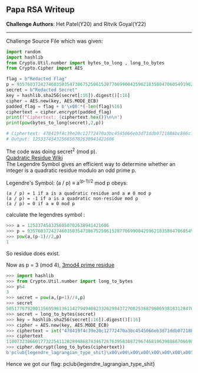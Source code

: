 ## Papa RSA Writeup

**Challenge Authors**: Het Patel(Y20) and Ritvik Goyal(Y22)

---

Challenge Source File which was given:
```python
import random
import hashlib
from Crypto.Util.number import bytes_to_long , long_to_bytes
from Crypto.Cipher import AES

flag = b"Redacted Flag"
p = 93576037242746035035473867525061528770699004259621835804706054919620431867384593570762571145024654596138800886191166013690519482839454556118280586882046257401523288037480820562710115034130518166976813626453105737758796190609809841257608490608130876515174748404405126112466055935640736486247486137965941288359
secret = b"Redacted Secret"
key = hashlib.sha256(secret[:16]).digest()[:16]
cipher = AES.new(key, AES.MODE_ECB)
padded_flag = flag + b'\x00'*(-len(flag)%16)
ciphertext = cipher.encrypt(padded_flag)
print(f"Ciphertext: {ciphertext.hex()}\n\n")
print(pow(bytes_to_long(secret),2,p))

# Ciphertext: 478419f4c39e20c12772470a3bc4545066eb3d71ddb0721886bc866c148680411a5767347c8ba81003ac52f8a873cff4
# Output: 1253374543256850702638941421606
```

The code was doing secret<sup>2</sup> (mod p).   
[Quadratic Residue Wiki](https://en.wikipedia.org/wiki/Quadratic_residue)    
The Legendre Symbol gives an efficient way to determine whether an integer is a quadratic residue modulo an odd prime p.

Legendre's Symbol: (a / p) ≡ a<sup>(p-1)/2</sup> mod p obeys:
```
(a / p) = 1 if a is a quadratic residue and a ≢ 0 mod p
(a / p) = -1 if a is a quadratic non-residue mod p
(a / p) = 0 if a ≡ 0 mod p
```
calculate the legendres symbol :
```python
>>> a = 1253374543256850702638941421606
>>> p = 93576037242746035035473867525061528770699004259621835804706054919620431867384593570762571145024654596138800886191166013690519482839454556118280586882046257401523288037480820562710115034130518166976813626453105737758796190609809841257608490608130876515174748404405126112466055935640736486247486137965941288359
>>> pow(a,(p-1)//2,p)
1
```
So residue does exist.

Now as p = 3 (mod 4),
[3mod4 prime residue](https://crypto.stackexchange.com/questions/20993/significance-of-3mod4-in-squares-and-square-roots-mod-n/20994#20994)

```python
>>> import hashlib
>>> from Crypto.Util.number import long_to_bytes
>>> p%4
3
>>> secret = pow(a,(p+1)//4,p)
>>> secret
58517767920011569596136114279494082332629843727082536879606938183128470918193793153713924217472098113969299754237756517438800352968598378883811243817411444538439814658571312062031228147793343107299110461467715057881690367873619551874256849134631253532237273072668197747356634822477079350257811205102008446671
>>> secret = long_to_bytes(secret)
>>> key = hashlib.sha256(secret[:16]).digest()[:16]
>>> cipher = AES.new(key, AES.MODE_ECB)
>>> ciphertext = int("478419f4c39e20c12772470a3bc4545066eb3d71ddb0721886bc866c148680411a5767347c8ba81003ac52f8a873cff4",16)
>>> ciphertext
11007323066017732254112028948687434672676395830872967468196398866706698928824955835858484870898504802569889319735284
>>> cipher.decrypt(long_to_bytes(ciphertext))
b'pclub{legendre_lagrangian_type_shit}\x00\x00\x00\x00\x00\x00\x00\x00\x00\x00\x00\x00'
```

Hence we got our flag: 
pclub{legendre_lagrangian_type_shit}